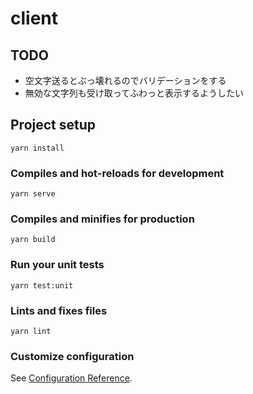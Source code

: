 # client
## TODO
- 空文字送るとぶっ壊れるのでバリデーションをする
- 無効な文字列も受け取ってふわっと表示するようしたい

## Project setup
```
yarn install
```

### Compiles and hot-reloads for development
```
yarn serve
```

### Compiles and minifies for production
```
yarn build
```

### Run your unit tests
```
yarn test:unit
```

### Lints and fixes files
```
yarn lint
```

### Customize configuration
See [Configuration Reference](https://cli.vuejs.org/config/).
